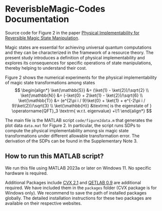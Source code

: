 # ReverisbleMagic-Codes Documentation

Source code for Figure 2 in the paper [Physical Implementability for Reversible Magic State Manipulation](https://arxiv.org/abs/2405.17356).

Magic states are essential for achieving universal quantum computations and they can be characterized in the framework of a resource theory. The present study introduces a definition of physical implementability and explores its consequences for specific operations of state manipulations, thereby helping to understand their cost.

Figure 2 shows the numerical experiments for the physical implementability of magic state transformations among states
$$
\begin{align*}
\ket{\mathbb{S}} &= (\ket{1} - \ket{2})/\sqrt{2} \\
\ket{\mathbb{N}} &= (-\ket{0} + 2\ket{1} - \ket{2})/\sqrt{6} \\
\ket{\mathbb{T}} &= (e^{2\pi i / 9}\ket{0} + \ket{1} + e^{-2\pi i / 9}\ket{2})/\sqrt{3} \\
\ket{\mathbb{H}} &\textrm{ is the eigenstate of } \operatorname{QFT}_3 \textrm{ w.r.t. eigenvalue} +\!1
\end{align*}
$$

The main file is the MATLAB script `code/figure2data.m` that generates the plot data `data.mat` for Figure 2. In particular, the script runs SDPs to compute the physical implementability among six magic state transformations under different allowable transformation error. The derivation of the SDPs can be found in the Supplementary Note 3.

## How to run this MATLAB script?

We run this file using MATLAB 2023a or later on Windows 11. No specific hardware is required.

Additional Packages include [CVX 2.1](https://cvxr.com/cvx/) and [QETLAB 0.9](https://qetlab.com/) are additional required. We have included them in the `packages` folder (CVX package is for Windows only). We recommend to save the path of installed packages globally. The detailed installation instructions for these two packages are available on their respective websites.
